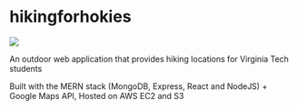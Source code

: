 # hikingforhokies

![](demo.gif)

An outdoor web application that provides hiking locations for Virginia Tech students

Built with the MERN stack (MongoDB, Express, React and NodeJS) + Google Maps API, Hosted on AWS EC2 and S3